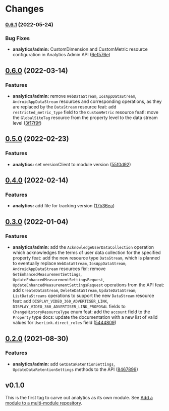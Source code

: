 # Changes

### [0.6.1](https://github.com/googleapis/google-cloud-go/compare/analytics/v0.6.0...analytics/v0.6.1) (2022-05-24)


### Bug Fixes

* **analytics/admin:** CustomDimension and CustomMetric resource configuration in Analytics Admin API ([6ef576e](https://github.com/googleapis/google-cloud-go/commit/6ef576e2d821d079e7b940cd5d49fe3ca64a7ba2))

## [0.6.0](https://github.com/googleapis/google-cloud-go/compare/analytics/v0.5.0...analytics/v0.6.0) (2022-03-14)


### Features

* **analytics/admin:** remove `WebDataStream`, `IosAppDataStream`, `AndroidAppDataStream` resources and corresponding operations, as they are replaced by the `DataStream` resource feat: add `restricted_metric_type` field to the `CustomMetric` resource feat!: move the `GlobalSiteTag` resource from the property level to the data stream level ([3f17f9f](https://github.com/googleapis/google-cloud-go/commit/3f17f9fb741bc426800ca68f29de66fbc8751df1))

## [0.5.0](https://github.com/googleapis/google-cloud-go/compare/analytics/v0.4.0...analytics/v0.5.0) (2022-02-23)


### Features

* **analytics:** set versionClient to module version ([55f0d92](https://github.com/googleapis/google-cloud-go/commit/55f0d92bf112f14b024b4ab0076c9875a17423c9))

## [0.4.0](https://github.com/googleapis/google-cloud-go/compare/analytics/v0.3.0...analytics/v0.4.0) (2022-02-14)


### Features

* **analytics:** add file for tracking version ([17b36ea](https://github.com/googleapis/google-cloud-go/commit/17b36ead42a96b1a01105122074e65164357519e))

## [0.3.0](https://www.github.com/googleapis/google-cloud-go/compare/analytics/v0.2.0...analytics/v0.3.0) (2022-01-04)


### Features

* **analytics/admin:** add the `AcknowledgeUserDataCollection` operation which acknowledges the terms of user data collection for the specified property feat: add the new resource type `DataStream`, which is planned to eventually replace `WebDataStream`, `IosAppDataStream`, `AndroidAppDataStream` resources fix!: remove `GetEnhancedMeasurementSettings`, `UpdateEnhancedMeasurementSettingsRequest`, `UpdateEnhancedMeasurementSettingsRequest` operations from the API feat: add `CreateDataStream`, `DeleteDataStream`, `UpdateDataStream`, `ListDataStreams` operations to support the new `DataStream` resource feat: add `DISPLAY_VIDEO_360_ADVERTISER_LINK`,  `DISPLAY_VIDEO_360_ADVERTISER_LINK_PROPOSAL` fields to `ChangeHistoryResourceType` enum feat: add the `account` field to the `Property` type docs: update the documentation with a new list of valid values for `UserLink.direct_roles` field ([5444809](https://www.github.com/googleapis/google-cloud-go/commit/5444809e0b7cf9f5416645ea2df6fec96f8b9023))

## [0.2.0](https://www.github.com/googleapis/google-cloud-go/compare/analytics/v0.1.0...analytics/v0.2.0) (2021-08-30)


### Features

* **analytics/admin:** add `GetDataRetentionSettings`, `UpdateDataRetentionSettings` methods to the API ([8467899](https://www.github.com/googleapis/google-cloud-go/commit/8467899ab6ebf0328c543bfb5fbcddeb2f53a082))

## v0.1.0

This is the first tag to carve out analytics as its own module. See
[Add a module to a multi-module repository](https://github.com/golang/go/wiki/Modules#is-it-possible-to-add-a-module-to-a-multi-module-repository).
